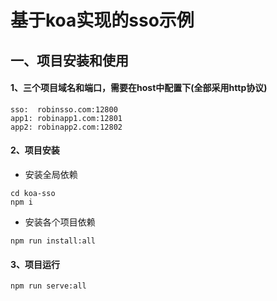 # 基于koa实现的sso示例
## 一、项目安装和使用
#### 1、三个项目域名和端口，需要在host中配置下(全部采用http协议)
```
sso:  robinsso.com:12800
app1: robinapp1.com:12801
app2: robinapp2.com:12802
```
#### 2、项目安装
+ 安装全局依赖
```
cd koa-sso
npm i
```
+ 安装各个项目依赖
```
npm run install:all
```
#### 3、项目运行
```
npm run serve:all
```
